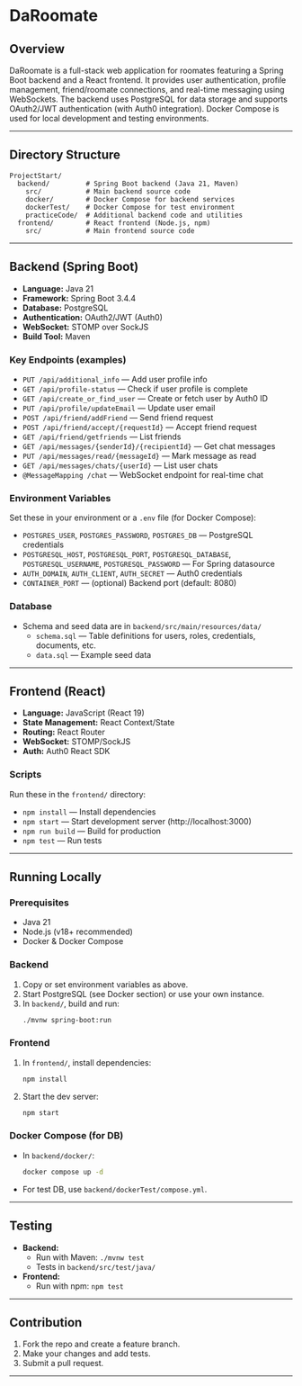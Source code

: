# DaRoomate

## Overview

DaRoomate is a full-stack web application for roomates featuring a Spring Boot backend and a React frontend. It provides user authentication, profile management, friend/roomate connections, and real-time messaging using WebSockets. The backend uses PostgreSQL for data storage and supports OAuth2/JWT authentication (with Auth0 integration). Docker Compose is used for local development and testing environments.

---

## Directory Structure

```
ProjectStart/
  backend/         # Spring Boot backend (Java 21, Maven)
    src/           # Main backend source code
    docker/        # Docker Compose for backend services
    dockerTest/    # Docker Compose for test environment
    practiceCode/  # Additional backend code and utilities
  frontend/        # React frontend (Node.js, npm)
    src/           # Main frontend source code
```

---

## Backend (Spring Boot)

- **Language:** Java 21
- **Framework:** Spring Boot 3.4.4
- **Database:** PostgreSQL
- **Authentication:** OAuth2/JWT (Auth0)
- **WebSocket:** STOMP over SockJS
- **Build Tool:** Maven

### Key Endpoints (examples)

- `PUT /api/additional_info` — Add user profile info
- `GET /api/profile-status` — Check if user profile is complete
- `GET /api/create_or_find_user` — Create or fetch user by Auth0 ID
- `PUT /api/profile/updateEmail` — Update user email
- `POST /api/friend/addFriend` — Send friend request
- `POST /api/friend/accept/{requestId}` — Accept friend request
- `GET /api/friend/getfriends` — List friends
- `GET /api/messages/{senderId}/{recipientId}` — Get chat messages
- `PUT /api/messages/read/{messageId}` — Mark message as read
- `GET /api/messages/chats/{userId}` — List user chats
- `@MessageMapping /chat` — WebSocket endpoint for real-time chat

### Environment Variables

Set these in your environment or a `.env` file (for Docker Compose):

- `POSTGRES_USER`, `POSTGRES_PASSWORD`, `POSTGRES_DB` — PostgreSQL credentials
- `POSTGRESQL_HOST`, `POSTGRESQL_PORT`, `POSTGRESQL_DATABASE`, `POSTGRESQL_USERNAME`, `POSTGRESQL_PASSWORD` — For Spring datasource
- `AUTH_DOMAIN`, `AUTH_CLIENT`, `AUTH_SECRET` — Auth0 credentials
- `CONTAINER_PORT` — (optional) Backend port (default: 8080)

### Database

- Schema and seed data are in `backend/src/main/resources/data/`
  - `schema.sql` — Table definitions for users, roles, credentials, documents, etc.
  - `data.sql` — Example seed data

---

## Frontend (React)

- **Language:** JavaScript (React 19)
- **State Management:** React Context/State
- **Routing:** React Router
- **WebSocket:** STOMP/SockJS
- **Auth:** Auth0 React SDK

### Scripts

Run these in the `frontend/` directory:

- `npm install` — Install dependencies
- `npm start` — Start development server (http://localhost:3000)
- `npm run build` — Build for production
- `npm test` — Run tests

---

## Running Locally

### Prerequisites
- Java 21
- Node.js (v18+ recommended)
- Docker & Docker Compose

### Backend

1. Copy or set environment variables as above.
2. Start PostgreSQL (see Docker section) or use your own instance.
3. In `backend/`, build and run:
   ```sh
   ./mvnw spring-boot:run
   ```

### Frontend

1. In `frontend/`, install dependencies:
   ```sh
   npm install
   ```
2. Start the dev server:
   ```sh
   npm start
   ```

### Docker Compose (for DB)

- In `backend/docker/`:
  ```sh
  docker compose up -d
  ```
- For test DB, use `backend/dockerTest/compose.yml`.

---

## Testing

- **Backend:**
  - Run with Maven: `./mvnw test`
  - Tests in `backend/src/test/java/`
- **Frontend:**
  - Run with npm: `npm test`

---

## Contribution

1. Fork the repo and create a feature branch.
2. Make your changes and add tests.
3. Submit a pull request.

---
